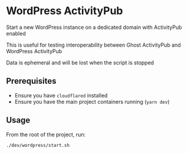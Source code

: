 # WordPress ActivityPub

Start a new WordPress instance on a dedicated domain with ActivityPub enabled

This is useful for testing interoperability between Ghost ActivityPub and
WordPress ActivityPub

Data is ephemeral and will be lost when the script is stopped

## Prerequisites

- Ensure you have `cloudflared` installed
- Ensure you have the main project containers running (`yarn dev`)

## Usage

From the root of the project, run:

```bash
./dev/wordpress/start.sh
```